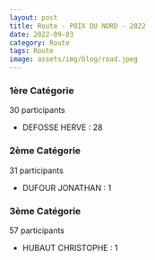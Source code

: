 ```yaml
---
layout: post
title: Route - POIX DU NORD - 2022
date: 2022-09-03
category: Route
tags: Route
image: assets/img/blog/road.jpeg
---
```


### 1ère Catégorie
30 participants
- DEFOSSE HERVE : 28

### 2ème Catégorie
31 participants
- DUFOUR JONATHAN : 1

### 3ème Catégorie
57 participants
- HUBAUT CHRISTOPHE : 1
